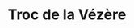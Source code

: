 ---
title: "Troc de la Vézère"
url: /saint-medard-dexcideuil/troc-de-la-vezere/
shop: antiquités
---